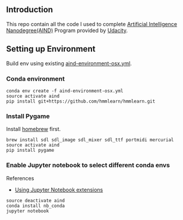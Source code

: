 
## Introduction
This repo contain all the code I used to complete 
[Artificial Intelligence Nanodegree(AIND)](https://www.udacity.com/ai) 
Program provided by [Udacity](https://www.udacity.com/). 

## Setting up Environment
Build env using existing [aind-environment-osx.yml](aind-environment-osx.yml).

### Conda environment
```commandline
conda env create -f aind-environment-osx.yml
source activate aind
pip install git+https://github.com/hmmlearn/hmmlearn.git
```

### Install Pygame
Install [homebrew](http://brew.sh/) first.
```commandline
brew install sdl sdl_image sdl_mixer sdl_ttf portmidi mercurial
source activate aind
pip install pygame
```

### Enable Jupyter notebook to select different conda envs
References
- [Using Jupyter Notebook extensions](https://docs.anaconda.com/anaconda/user-guide/tasks/use-jupyter-notebook-extensions#notebook-conda)

```commandline
source deactivate aind
conda install nb_conda
jupyter notebook
```



